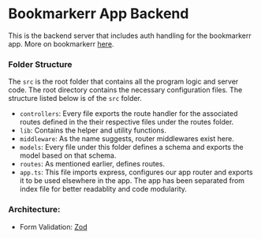 # Bookmarkerr App Backend

This is the backend server that includes auth handling for the bookmarkerr app. More on bookmarkerr [here]().

### Folder Structure

The `src` is the root folder that contains all the program logic and server code. The root directory contains the necessary configuration files. The structure listed below is of the `src` folder.

- `controllers`: Every file exports the route handler for the associated routes defined in the their respective files under the routes folder.
- `lib`: Contains the helper and utility functions.
- `middleware`: As the name suggests, router middlewares exist here.
- `models`: Every file under this folder defines a schema and exports the model based on that schema.
- `routes`: As mentioned earlier, defines routes.
- `app.ts`: This file imports express, configures our app router and exports it to be used elsewhere in the app. The app has been separated from index file for better readablity and code modularity.

### Architecture:

- Form Validation: [Zod](zod.dev/)
